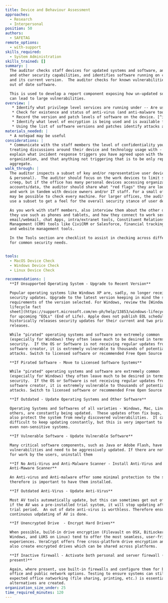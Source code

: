 ```yaml
---
title: Device and Behaviour Assessment
approaches:
  - Research
  - Interpersonal
position: 50
authors:
  - SAFETAG
remote_options:
  - with-support
skills_required:
  - System Administration
skills_trained: []
summary: |
  The auditor checks staff devices for updated systems and software, anti-virus
  and other security capabilities, and identifies software running on computers
  and its current version.  The auditor checks for known vulnerabilities to any
  out of date software.

  This is used to develop a report component exposing how un-updated software
  can lead to large vulnerabilities.
overview: |
   * Identify what privilege level services are running under -- Are users using accounts with admin privileges, or are they using another user and have to type in a password to get admin rights? [^privilege-separation-across-os]
   * Check for existence and status of anti-virus (and anti-malware tools) on the device. [^anti-virus-updates]
   * Record the version and patch levels of software on the device. [^identifying-software-versions]
   * Identify what level of encryption is being used and is available for data storage on the device. [^device_encryption_by_os]
   * Using the list of software versions and patches identify attacks and, if possible, identified malware that devices in the office are vulnerable to.
materials_needed: |
  * A notepad may be useful
considerations: |
  * Communicate with the staff members the level of confidentiality you are
  treating discussions around their device and technology usage with - i.e.
  explain what incident response triggers you have agreed upon with the
  organization, and that anything not triggering that is to be only reported in
  aggregate.
walk_through: |
  The auditor inspects a subset of key and/or representative user devices (work
  & personal).  The auditor should focus on the work devices to limit scope
  creep, but if the office has many personal devices accessing organizational
  accounts/data, the auditor should share what "red flags" they are looking for
  and work in tandem with device owners and/or IT staff. For a small office, it
  may be possible to check every machine. For larger offices, the auditor should
  use a subset to get a feel for the overall security stance of user devices.

  As you work with staff members, also interview them about the other devices
  they use such as phones and tablets, and how they connect to work services -
  email/webmail, chat Apps, intra/extranet tools, Constituent Relationship
  Management (CRM) tools like CiviCRM or Salesforce, financial tracking tools,
  and website management tools.

  In the Tools section are checklist to assist in checking across different platforms/versions
  for common security needs.


tools:
  - MacOS Device Check
  - Windows Device Check
  - Linux Device Check

recommendations: |
  **If Unsupported Operating System - Upgrade to Recent Version**

  Popular operating systems like Windows XP are, sadly, no longer receiving
  security updates. Upgrade to the latest version keeping in mind the system
  requirements of the version selected. For Windows, review the [Windows
  lifecycle fact
  sheet](https://support.microsoft.com/en-ph/help/13853/windows-lifecycle-fact-sheet)
  for upcoming "EOLs" (End of Life). Apple does not publish EOL schedules, but
  historically releases security updates for their current and two prior
  releases.

  While "pirated" operating systems and software are extremely common
  (especially for Windows) they often leave much to be desired in terms of
  security.  If the OS or Software is not receiving regular updates from the
  software creator, it is extremely vulnerable to thousands of potential
  attacks. Switch to licensed software or recommended Free Open Source Software

  **If Pirated Software - Move to Licensed Software Systems**

  While "pirated" operating systems and software are extremely common
  (especially for Windows) they often leave much to be desired in terms of
  security.  If the OS or Software is not receiving regular updates from the
  software creator, it is extremely vulnerable to thousands of potential
  attacks. Switch to licensed software or recommended Free Open Source Software

  **If Outdated - Update Operating Systems and Other Software**

  Operating Systems and Softwares of all varieties - Windows, Mac, Linux, and
  others, are constantly being updated.  These updates often fix bugs, but they
  also protect the system from newly discovered vulnerabilities.  It can seem
  difficult to keep updating constantly, but this is very important to protect
  even non-sensitive systems.

  **If Vulnerable Software - Update Vulnerable Software**

  Many critical software components, such as Java or Adobe Flash, have many
  vulnerabilities and need to be aggressively updated. If there are not needed
  for work by the users, uninstall them

  **If No Anti-Virus and Anti-Malware Scanner - Install Anti-Virus and
  Anti-Maware Scanner**

  An Anti-virus and Anti-malware offer some minimal protection to the system and
  therefore is important to have them installed.

  **If Outdated Anti-Virus - Update Anti-Virus**

  Most AV tools automatically update, but this can sometimes get out of sync, or
  if the AV was a pre-installed trial system, it will stop updating after its
  trial period.  An out of date anti-virus is worthless. Therefore ensure that
  continuous udpdating of AV is done.

  **If Unencrypted Drive  - Encrypt Hard Drives**

  When possible, build-in drive encryption (Filevault on OSX, BitLockeron
  Windows, and LUKS on Linux) tend to offer the most seamless, user-friendly
  experiences. VeraCrypt offers free cross-platform drive encryption and cna
  also create encrypted drives which can be shared across platforms.

  **If Inactive firewall - Activate both personal and server firewall (If
  present)**

  Again, where present, use built-in firewalls and configure them for both
  office and public network options. Testing to ensure systems can still perform
  expected office natworking (file sharing, printing, etc.) is essential unless
  alternatives are created.
organization_size_under: 25
time_required_minutes: 120
---
```

